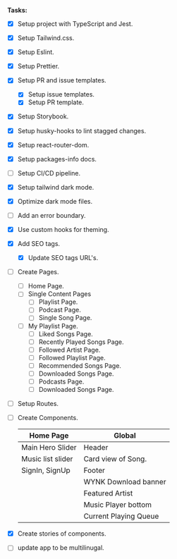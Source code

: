 **Tasks:**

- [x] Setup project with TypeScript and Jest.
- [x] Setup Tailwind.css.
- [x] Setup Eslint.
- [x] Setup Prettier.
- [x] Setup PR and issue templates.
  - [x] Setup issue templates.
  - [x] Setup PR template.
- [x] Setup Storybook.
- [x] Setup husky-hooks to lint stagged changes.
- [x] Setup react-router-dom.
- [x] Setup packages-info docs.
- [ ] Setup CI/CD pipeline.
- [x] Setup tailwind dark mode.
- [x] Optimize dark mode files.
- [ ] Add an error boundary.
- [x] Use custom hooks for theming.
- [x] Add SEO tags.
  - [x] Update SEO tags URL's.
- [ ] Create Pages.
  - [ ] Home Page.
  - [ ] Single Content Pages
    - [ ] Playlist Page.
    - [ ] Podcast Page.
    - [ ] Single Song Page.
  - [ ] My Playlist Page.
    - [ ] Liked Songs Page.
    - [ ] Recently Played Songs Page.
    - [ ] Followed Artist Page.
    - [ ] Followed Playlist Page.
    - [ ] Recommended Songs Page.
    - [ ] Downloaded Songs Page.
    - [ ] Podcasts Page.
    - [ ] Downloaded Songs Page.
- [ ] Setup Routes.
- [ ] Create Components.

  | Home Page         | Global                |
  | ----------------- | --------------------- |
  | Main Hero Slider  | Header                |
  | Music list slider | Card view of Song.    |
  | SignIn, SignUp    | Footer                |
  |                   | WYNK Download banner  |
  |                   | Featured Artist       |
  |                   | Music Player bottom   |
  |                   | Current Playing Queue |

- [x] Create stories of components.
- [ ] update app to be multilinugal.
